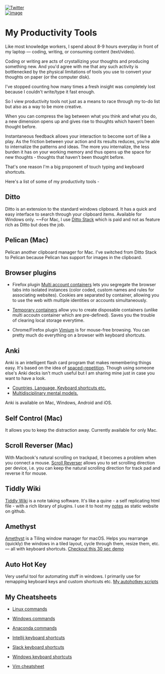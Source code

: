 [![Twitter](https://img.shields.io/twitter/follow/_anshulkhare?style=social)](https://twitter.com/_anshulkhare)<br>
[![image](https://img.shields.io/badge/LinkedIn-0077B5?style=for-the-badge&logo=linkedin&logoColor=white)](https://www.linkedin.com/in/anshulkhare/)


# My Productivity Tools

Like most knowledge workers, I spend about 8-9 hours everyday in front of my laptop — coding, writing, or consuming content (text/video).

Coding or writing are acts of crystallizing your thoughts and producing something new. And you'd agree with me that any such activity is bottlenecked by the physical limitations of tools you use to convert your thoughts on paper (or the computer disk). 

I've stopped counting how many times a fresh insight was completely lost because I couldn't write/type it fast enough. 

So I view productivity tools not just as a means to race through my to-do list but also as a way to be more creative.

When you can compress the lag between what you think and what you do, a new dimension opens up and gives rise to thoughts which haven't been thought before.

Instantaneous feedback allows your interaction to become sort of like a play. As the friction between your action and its results reduces, you're able to internalize the patterns and ideas. The more you internalize, the less burden it has on your working memory and thus opens up the space for new thoughts - thoughts that haven't been thought before.

That's one reason I'm a big proponent of touch typing and keyboard shortcuts.

Here's a list of some of my productivity tools - 

## Ditto

Ditto is an extension to the standard windows clipboard. It has a quick and easy interface to search through your clipboard items. Available for Windows only. ~~For Mac, I use [Ditto Stack](https://www.dittostack.com/) which is paid and not as feature rich as Ditto but does the job.

## Pelican (Mac)

Pelican another clipboard manager for Mac. I've switched from Ditto Stack to Pelican because Pelican has support for images in the clipboard.

## Browser plugins

* Firefox plugin [Multi account containers](https://addons.mozilla.org/en-US/firefox/addon/multi-account-containers/) lets you segregate the browser tabs into isolated instances (color coded, custom names and rules for associating websites). Cookies are separated by container, allowing you to use the web with multiple identities or accounts simultaneously.

* [Temporary containers](https://addons.mozilla.org/en-US/firefox/addon/temporary-containers/) allow you to create disposable containers (unlike multi accoutn container which are pre-defined). Saves you the trouble of clearing local storage everytime.

* Chrome/Firefox plugin [Vimium](https://vimium.github.io/) is for mouse-free browsing. You can pretty much do everything on a browser with keyboard shortcuts.

## Anki 

Anki is an intelligent flash card program that makes remembering things easy. It's based on the idea of [spaced-repetition](https://ncase.me/remember/). Though using someone else's Anki decks isn't much useful but I am sharing mine just in case you want to have a look. 

* [Countries, Language, Keyboard shortcuts etc.](https://github.com/anshulkhare7/ankidecks)
* [Multidisciplinary mental models.](https://ankiweb.net/shared/info/1729819997)

Anki is available on Mac, Windows, Android and iOS.

## Self Control (Mac)

It allows you to keep the distraction away. Currently available for only Mac.

## Scroll Reverser (Mac)

With Macbook's natural scrolling on trackpad, it becomes a problem when you connect a mouse. [Scroll Reverser](https://pilotmoon.com/scrollreverser/) allows you to set scrolling direction per device, i.e. you can keep the natural scrolling direction for track pad and reverse it for mouse.

## Tiddly Wiki

[Tiddly Wiki](https://tiddlywiki.com/) is a note taking software. It's like a quine - a self replicating html file - with a rich library of plugins. I use it to host my [notes](https://anshulkhare.in/) as static website on github.

## Amethyst

[Amethyst](https://github.com/ianyh/Amethyst) is a Tiling window manager for macOS. Helps you rearrange (quickly) the windows in a tiled layout, cycle through them, resize them, etc. — all with keyboard shortcuts. [Checkout this 30 sec demo](https://www.youtube.com/watch?v=boPilhScpkY)

## Auto Hot Key

Very useful tool for automating stuff in windows. I primarily use for remapping keyboard keys and custom shortcuts etc. [My autohotkey scripts](https://github.com/anshulkhare7/productivitytools/blob/main/key-remapping.ahk)

## My Cheatsheets

* [Linux commands](https://gist.github.com/anshulkhare7/b832b7f456823bcfd52596168e63e4f1)

* [Windows commands](https://gist.github.com/anshulkhare7/59b89e9fad0e692ed7eaa256c37dda3d)

* [Anaconda commands](https://gist.github.com/anshulkhare7/e160f0d8f00c0a103a4be986aa87855b)

* [Intellij keyboard shortcuts](https://github.com/anshulkhare7/productivity-tools/blob/main/intellij-keyboard-shorcuts.md) 

* [Slack keyboard shortcuts](https://github.com/anshulkhare7/productivity-tools/blob/main/slack-keyboard-shortcuts.md)

* [Windows keyboard shortcuts](https://github.com/anshulkhare7/productivity-tools/blob/main/windows-keyboard-shortcuts.md)

* [Vim cheatsheet](https://github.com/anshulkhare7/productivity-tools/blob/main/vim-shortcuts.md)
